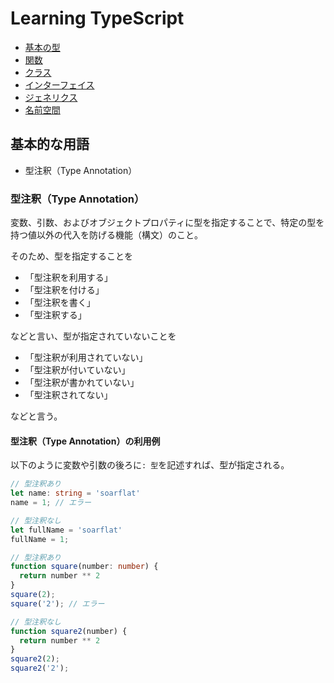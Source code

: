 # Learning TypeScript

- [基本の型](basic-types/)
- [関数](functions/)
- [クラス](classes/)
- [インターフェイス](interfaces/)
- [ジェネリクス](generics/)
- [名前空間](namespaces/)

## 基本的な用語

- 型注釈（Type Annotation）

### 型注釈（Type Annotation）

変数、引数、およびオブジェクトプロパティに型を指定することで、特定の型を持つ値以外の代入を防げる機能（構文）のこと。

そのため、型を指定することを

- 「型注釈を利用する」
- 「型注釈を付ける」
- 「型注釈を書く」
- 「型注釈する」

などと言い、型が指定されていないことを

- 「型注釈が利用されていない」
- 「型注釈が付いていない」
- 「型注釈が書かれていない」
- 「型注釈されてない」

などと言う。

#### 型注釈（Type Annotation）の利用例

以下のように変数や引数の後ろに`: 型`を記述すれば、型が指定される。

```ts
// 型注釈あり
let name: string = 'soarflat'
name = 1; // エラー

// 型注釈なし
let fullName = 'soarflat'
fullName = 1;

// 型注釈あり
function square(number: number) {
  return number ** 2
}
square(2);
square('2'); // エラー

// 型注釈なし
function square2(number) {
  return number ** 2
}
square2(2);
square2('2');
```
